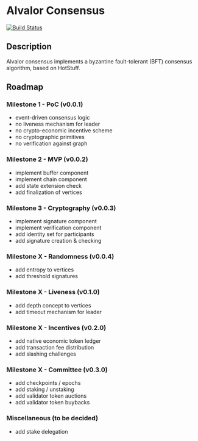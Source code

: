 # Alvalor Consensus

[![Build Status](https://travis-ci.com/alvalor/consensus.svg?token=Hm9YEiz4aAfKiFLFh2sr&branch=master)](https://travis-ci.com/alvalor/consensus)

## Description

Alvalor consensus implements a byzantine fault-tolerant (BFT) consensus algorithm, based on HotStuff.

## Roadmap

### Milestone 1 - PoC (v0.0.1)

- event-driven consensus logic
- no liveness mechanism for leader
- no crypto-economic incentive scheme
- no cryptographic primitives
- no verification against graph

### Milestone 2 - MVP (v0.0.2)

- implement buffer component
- implement chain component
- add state extension check
- add finalization of vertices

### Milestone 3 - Cryptography (v0.0.3)

- implement signature component
- implement verification component
- add identity set for participants
- add signature creation & checking

### Milestone X - Randomness (v0.0.4)

- add entropy to vertices
- add threshold signatures

### Milestone X - Liveness (v0.1.0)

- add depth concept to vertices
- add timeout mechanism for leader

### Milestone X - Incentives (v0.2.0)

- add native economic token ledger
- add transaction fee distribution
- add slashing challenges

### Milestone X - Committee (v0.3.0)

- add checkpoints / epochs
- add staking / unstaking
- add validator token auctions
- add validator token buybacks

### Miscellaneous (to be decided)

- add stake delegation
